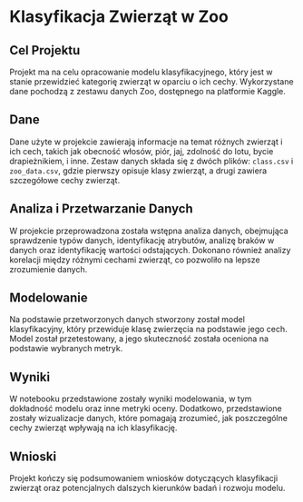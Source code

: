 # Klasyfikacja Zwierząt w Zoo

## Cel Projektu
Projekt ma na celu opracowanie modelu klasyfikacyjnego, który jest w stanie przewidzieć kategorię zwierząt w oparciu o ich cechy. Wykorzystane dane pochodzą z zestawu danych Zoo, dostępnego na platformie Kaggle.

## Dane
Dane użyte w projekcie zawierają informacje na temat różnych zwierząt i ich cech, takich jak obecność włosów, piór, jaj, zdolność do lotu, bycie drapieżnikiem, i inne. Zestaw danych składa się z dwóch plików: `class.csv` i `zoo_data.csv`, gdzie pierwszy opisuje klasy zwierząt, a drugi zawiera szczegółowe cechy zwierząt.

## Analiza i Przetwarzanie Danych
W projekcie przeprowadzona została wstępna analiza danych, obejmująca sprawdzenie typów danych, identyfikację atrybutów, analizę braków w danych oraz identyfikację wartości odstających. Dokonano również analizy korelacji między różnymi cechami zwierząt, co pozwoliło na lepsze zrozumienie danych.

## Modelowanie
Na podstawie przetworzonych danych stworzony został model klasyfikacyjny, który przewiduje klasę zwierzęcia na podstawie jego cech. Model został przetestowany, a jego skuteczność została oceniona na podstawie wybranych metryk.

## Wyniki
W notebooku przedstawione zostały wyniki modelowania, w tym dokładność modelu oraz inne metryki oceny. Dodatkowo, przedstawione zostały wizualizacje danych, które pomagają zrozumieć, jak poszczególne cechy zwierząt wpływają na ich klasyfikację.

## Wnioski
Projekt kończy się podsumowaniem wniosków dotyczących klasyfikacji zwierząt oraz potencjalnych dalszych kierunków badań i rozwoju modelu.
